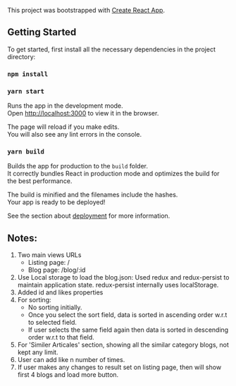 This project was bootstrapped with [Create React App](https://github.com/facebook/create-react-app).

## Getting Started

To get started, first install all the necessary dependencies in the project directory:

### `npm install`

### `yarn start`
Runs the app in the development mode.<br />
Open [http://localhost:3000](http://localhost:3000) to view it in the browser.

The page will reload if you make edits.<br />
You will also see any lint errors in the console.


### `yarn build`

Builds the app for production to the `build` folder.<br />
It correctly bundles React in production mode and optimizes the build for the best performance.

The build is minified and the filenames include the hashes.<br />
Your app is ready to be deployed!

See the section about [deployment](https://facebook.github.io/create-react-app/docs/deployment) for more information.

## Notes:
1.  Two main views URLs
    - Listing page:  /
    - Blog page: /blog/:id
2. Use Local storage to load the blog.json: Used redux and redux-persist to maintain application state. redux-persist internally uses localStorage. 
3. Added id and likes properties
4. For sorting: 
    - No sorting initially.
    - Once you select the sort field, data is sorted in ascending order w.r.t to selected field.
    - If user selects the same field again then data is sorted in descending order w.r.t to that field.
5. For 'Similer Articales' section, showing all the similar category blogs, not kept any limit.
6. User can add like n number of times.
7. If user makes any changes to result set on listing page, then will show first 4 blogs and load more button.

